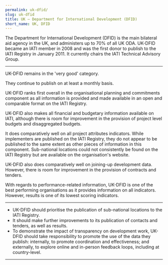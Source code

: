 ```yaml
---
permalink: uk-dfid/
slug: uk-dfid
title: UK – Department for International Development (DFID)
short_name: UK, DFID
---
```


The Department for International Development (DFID) is the main bilateral aid agency in the UK, and administers up to 70% of all UK ODA. UK-DFID became an IATI member in 2008 and was the first donor to publish to the IATI Registry in January 2011. It currently chairs the IATI Technical Advisory Group.

---

UK-DFID remains in the 'very good' category.

They continue to publish on at least a monthly basis.

UK-DFID ranks first overall in the organisational planning and commitments component as all information is provided and made available in an open and comparable format on the IATI Registry.

UK-DFID also makes all financial and budgetary information available on IATI, although there is room for improvement in the provision of project level budgets and disaggregated budgets.

It does comparatively well on all project attributes indicators. While implementers are published on the IATI Registry, they do not appear to be published to the same extent as other pieces of information in this component. Sub-national locations could not consistently be found on the IATI Registry but are available on the organisation's website.

UK-DFID also does comparatively well on joining-up development data. However, there is room for improvement in the provision of contracts and tenders.

With regards to performance-related information, UK-DFID is one of the best performing organisations as it provides information on all indicators. However, results is one of its lowest scoring indicators.

---

 * UK-DFID should prioritise the publication of sub-national locations to the IATI Registry.
 * It should make further improvements to its publication of contacts and tenders, as well as results.
 * To demonstrate the impact of transparency on development work, UK-DFID should take responsibility to promote the use of the data they publish: internally, to promote coordination and effectiveness; and externally, to explore online and in-person feedback loops, including at country-level.

---
